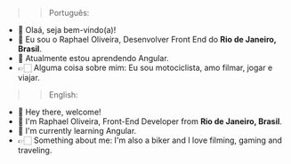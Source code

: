 >> Português:
- 👋 Olaá, seja bem-vindo(a)!
- 👀 Eu sou o Raphael Oliveira, Desenvolver Front End do **Rio de Janeiro, Brasil**.
- 🌱 Atualmente estou aprendendo Angular.
- 👉🏻 Alguma coisa sobre mim: Eu sou motociclista, amo filmar, jogar e viajar.

>> English:
- 👋 Hey there, welcome!
- 👀 I'm Raphael Oliveira, Front-End Developer from **Rio de Janeiro, Brasil**.
- 🌱 I'm currently learning Angular.
- 👉🏻 Something about me: I'm also a biker and I love filming, gaming and traveling.

<!---
raphaaelj/raphaaelj is a ✨ special ✨ repository because its `README.md` (this file) appears on your GitHub profile.
You can click the Preview link to take a look at your changes.
--->
